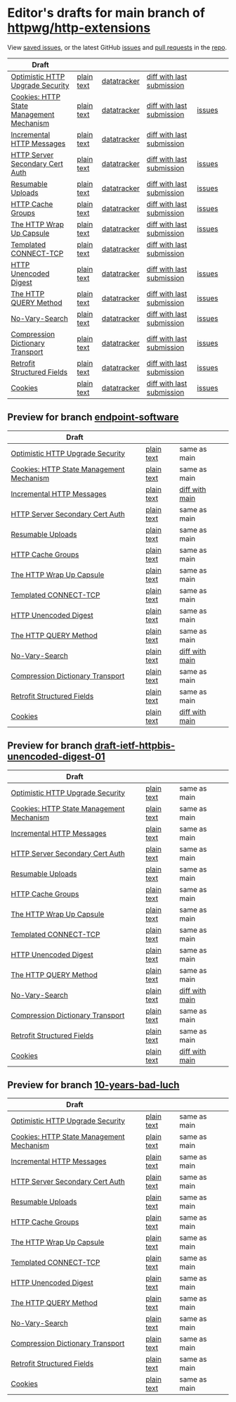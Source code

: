# Editor's drafts for main branch of [httpwg/http-extensions](https://github.com/httpwg/http-extensions)

View [saved issues](issues.html), or the latest GitHub [issues](https://github.com/httpwg/http-extensions/issues) and [pull requests](https://github.com/httpwg/http-extensions/pulls) in the [repo](https://github.com/httpwg/http-extensions).

| Draft |     |     |     |     |     |
| ----- | --- | --- | --- | --- | --- |
| [Optimistic HTTP Upgrade Security](./draft-ietf-httpbis-optimistic-upgrade.html "Security Considerations for Optimistic Protocol Transitions in HTTP/1.1 (HTML)") | [plain text](./draft-ietf-httpbis-optimistic-upgrade.txt "Security Considerations for Optimistic Protocol Transitions in HTTP/1.1 (Text)") | [datatracker](https://datatracker.ietf.org/doc/draft-ietf-httpbis-optimistic-upgrade "Datatracker for draft-ietf-httpbis-optimistic-upgrade") | [diff with last submission](https://author-tools.ietf.org/api/iddiff?doc_1=draft-ietf-httpbis-optimistic-upgrade&url_2=https://httpwg.github.io/http-extensions/draft-ietf-httpbis-optimistic-upgrade.txt) |  |
| [Cookies: HTTP State Management Mechanism](./draft-ietf-httpbis-rfc6265bis.html "Cookies: HTTP State Management Mechanism (HTML)") | [plain text](./draft-ietf-httpbis-rfc6265bis.txt "Cookies: HTTP State Management Mechanism (Text)") | [datatracker](https://datatracker.ietf.org/doc/draft-ietf-httpbis-rfc6265bis "Datatracker for draft-ietf-httpbis-rfc6265bis") | [diff with last submission](https://author-tools.ietf.org/api/iddiff?doc_1=draft-ietf-httpbis-rfc6265bis&url_2=https://httpwg.github.io/http-extensions/draft-ietf-httpbis-rfc6265bis.txt) | [issues](https://github.com/httpwg/http-extensions/labels/6265bis) |
| [Incremental HTTP Messages](./draft-ietf-httpbis-incremental.html "Incremental HTTP Messages (HTML)") | [plain text](./draft-ietf-httpbis-incremental.txt "Incremental HTTP Messages (Text)") | [datatracker](https://datatracker.ietf.org/doc/draft-ietf-httpbis-incremental "Datatracker for draft-ietf-httpbis-incremental") | [diff with last submission](https://author-tools.ietf.org/api/iddiff?doc_1=draft-ietf-httpbis-incremental&url_2=https://httpwg.github.io/http-extensions/draft-ietf-httpbis-incremental.txt) |  |
| [HTTP Server Secondary Cert Auth](./draft-ietf-httpbis-secondary-server-certs.html "Secondary Certificate Authentication of HTTP Servers (HTML)") | [plain text](./draft-ietf-httpbis-secondary-server-certs.txt "Secondary Certificate Authentication of HTTP Servers (Text)") | [datatracker](https://datatracker.ietf.org/doc/draft-ietf-httpbis-secondary-server-certs "Datatracker for draft-ietf-httpbis-secondary-server-certs") | [diff with last submission](https://author-tools.ietf.org/api/iddiff?doc_1=draft-ietf-httpbis-secondary-server-certs&url_2=https://httpwg.github.io/http-extensions/draft-ietf-httpbis-secondary-server-certs.txt) | [issues](https://github.com/httpwg/http-extensions/labels/secondary-server-certs) |
| [Resumable Uploads](./draft-ietf-httpbis-resumable-upload.html "Resumable Uploads for HTTP (HTML)") | [plain text](./draft-ietf-httpbis-resumable-upload.txt "Resumable Uploads for HTTP (Text)") | [datatracker](https://datatracker.ietf.org/doc/draft-ietf-httpbis-resumable-upload "Datatracker for draft-ietf-httpbis-resumable-upload") | [diff with last submission](https://author-tools.ietf.org/api/iddiff?doc_1=draft-ietf-httpbis-resumable-upload&url_2=https://httpwg.github.io/http-extensions/draft-ietf-httpbis-resumable-upload.txt) | [issues](https://github.com/httpwg/http-extensions/labels/resumable-upload) |
| [HTTP Cache Groups](./draft-ietf-httpbis-cache-groups.html "HTTP Cache Groups (HTML)") | [plain text](./draft-ietf-httpbis-cache-groups.txt "HTTP Cache Groups (Text)") | [datatracker](https://datatracker.ietf.org/doc/draft-ietf-httpbis-cache-groups "Datatracker for draft-ietf-httpbis-cache-groups") | [diff with last submission](https://author-tools.ietf.org/api/iddiff?doc_1=draft-ietf-httpbis-cache-groups&url_2=https://httpwg.github.io/http-extensions/draft-ietf-httpbis-cache-groups.txt) | [issues](https://github.com/httpwg/http-extensions/labels/cache-groups) |
| [The HTTP Wrap Up Capsule](./draft-ietf-httpbis-wrap-up.html "The HTTP Wrap Up Capsule (HTML)") | [plain text](./draft-ietf-httpbis-wrap-up.txt "The HTTP Wrap Up Capsule (Text)") | [datatracker](https://datatracker.ietf.org/doc/draft-ietf-httpbis-wrap-up "Datatracker for draft-ietf-httpbis-wrap-up") | [diff with last submission](https://author-tools.ietf.org/api/iddiff?doc_1=draft-ietf-httpbis-wrap-up&url_2=https://httpwg.github.io/http-extensions/draft-ietf-httpbis-wrap-up.txt) | [issues](https://github.com/httpwg/http-extensions/labels/wrap-up) |
| [Templated CONNECT-TCP](./draft-ietf-httpbis-connect-tcp.html "Template-Driven HTTP CONNECT Proxying for TCP (HTML)") | [plain text](./draft-ietf-httpbis-connect-tcp.txt "Template-Driven HTTP CONNECT Proxying for TCP (Text)") | [datatracker](https://datatracker.ietf.org/doc/draft-ietf-httpbis-connect-tcp "Datatracker for draft-ietf-httpbis-connect-tcp") | [diff with last submission](https://author-tools.ietf.org/api/iddiff?doc_1=draft-ietf-httpbis-connect-tcp&url_2=https://httpwg.github.io/http-extensions/draft-ietf-httpbis-connect-tcp.txt) |  |
| [HTTP Unencoded Digest](./draft-ietf-httpbis-unencoded-digest.html "HTTP Unencoded Digest (HTML)") | [plain text](./draft-ietf-httpbis-unencoded-digest.txt "HTTP Unencoded Digest (Text)") | [datatracker](https://datatracker.ietf.org/doc/draft-ietf-httpbis-unencoded-digest "Datatracker for draft-ietf-httpbis-unencoded-digest") | [diff with last submission](https://author-tools.ietf.org/api/iddiff?doc_1=draft-ietf-httpbis-unencoded-digest&url_2=https://httpwg.github.io/http-extensions/draft-ietf-httpbis-unencoded-digest.txt) | [issues](https://github.com/httpwg/http-extensions/labels/unencoded-digest) |
| [The HTTP QUERY Method](./draft-ietf-httpbis-safe-method-w-body.html "The HTTP QUERY Method (HTML)") | [plain text](./draft-ietf-httpbis-safe-method-w-body.txt "The HTTP QUERY Method (Text)") | [datatracker](https://datatracker.ietf.org/doc/draft-ietf-httpbis-safe-method-w-body "Datatracker for draft-ietf-httpbis-safe-method-w-body") | [diff with last submission](https://author-tools.ietf.org/api/iddiff?doc_1=draft-ietf-httpbis-safe-method-w-body&url_2=https://httpwg.github.io/http-extensions/draft-ietf-httpbis-safe-method-w-body.txt) | [issues](https://github.com/httpwg/http-extensions/labels/query-method) |
| [No-Vary-Search](./draft-ietf-httpbis-no-vary-search.html "The No-Vary-Search HTTP Response Header Field (HTML)") | [plain text](./draft-ietf-httpbis-no-vary-search.txt "The No-Vary-Search HTTP Response Header Field (Text)") | [datatracker](https://datatracker.ietf.org/doc/draft-ietf-httpbis-no-vary-search "Datatracker for draft-ietf-httpbis-no-vary-search") | [diff with last submission](https://author-tools.ietf.org/api/iddiff?doc_1=draft-ietf-httpbis-no-vary-search&url_2=https://httpwg.github.io/http-extensions/draft-ietf-httpbis-no-vary-search.txt) | [issues](https://github.com/httpwg/http-extensions/labels/no-vary-search) |
| [Compression Dictionary Transport](./draft-ietf-httpbis-compression-dictionary.html "Compression Dictionary Transport (HTML)") | [plain text](./draft-ietf-httpbis-compression-dictionary.txt "Compression Dictionary Transport (Text)") | [datatracker](https://datatracker.ietf.org/doc/draft-ietf-httpbis-compression-dictionary "Datatracker for draft-ietf-httpbis-compression-dictionary") | [diff with last submission](https://author-tools.ietf.org/api/iddiff?doc_1=draft-ietf-httpbis-compression-dictionary&url_2=https://httpwg.github.io/http-extensions/draft-ietf-httpbis-compression-dictionary.txt) | [issues](https://github.com/httpwg/http-extensions/labels/compression-dictionary) |
| [Retrofit Structured Fields](./draft-ietf-httpbis-retrofit.html "Retrofit Structured Fields for HTTP (HTML)") | [plain text](./draft-ietf-httpbis-retrofit.txt "Retrofit Structured Fields for HTTP (Text)") | [datatracker](https://datatracker.ietf.org/doc/draft-ietf-httpbis-retrofit "Datatracker for draft-ietf-httpbis-retrofit") | [diff with last submission](https://author-tools.ietf.org/api/iddiff?doc_1=draft-ietf-httpbis-retrofit&url_2=https://httpwg.github.io/http-extensions/draft-ietf-httpbis-retrofit.txt) | [issues](https://github.com/httpwg/http-extensions/labels/retrofit) |
| [Cookies](./draft-ietf-httpbis-layered-cookies.html "Cookies: HTTP State Management Mechanism (HTML)") | [plain text](./draft-ietf-httpbis-layered-cookies.txt "Cookies: HTTP State Management Mechanism (Text)") | [datatracker](https://datatracker.ietf.org/doc/draft-ietf-httpbis-layered-cookies "Datatracker for draft-ietf-httpbis-layered-cookies") | [diff with last submission](https://author-tools.ietf.org/api/iddiff?doc_1=draft-ietf-httpbis-layered-cookies&url_2=https://httpwg.github.io/http-extensions/draft-ietf-httpbis-layered-cookies.txt) | [issues](https://github.com/httpwg/http-extensions/labels/cookies) |

## Preview for branch [endpoint-software](endpoint-software)

| Draft |     |     |     |
| ----- | --- | --- | --- |
| [Optimistic HTTP Upgrade Security](endpoint-software/draft-ietf-httpbis-optimistic-upgrade.html "Security Considerations for Optimistic Protocol Transitions in HTTP/1.1 (HTML)") | [plain text](endpoint-software/draft-ietf-httpbis-optimistic-upgrade.txt "Security Considerations for Optimistic Protocol Transitions in HTTP/1.1 (Text)") | same as main |
| [Cookies: HTTP State Management Mechanism](endpoint-software/draft-ietf-httpbis-rfc6265bis.html "Cookies: HTTP State Management Mechanism (HTML)") | [plain text](endpoint-software/draft-ietf-httpbis-rfc6265bis.txt "Cookies: HTTP State Management Mechanism (Text)") | same as main |
| [Incremental HTTP Messages](endpoint-software/draft-ietf-httpbis-incremental.html "Incremental HTTP Messages (HTML)") | [plain text](endpoint-software/draft-ietf-httpbis-incremental.txt "Incremental HTTP Messages (Text)") | [diff with main](https://author-tools.ietf.org/api/iddiff?url_1=https://httpwg.github.io/http-extensions/draft-ietf-httpbis-incremental.txt&url_2=https://httpwg.github.io/http-extensions/endpoint-software/draft-ietf-httpbis-incremental.txt) |
| [HTTP Server Secondary Cert Auth](endpoint-software/draft-ietf-httpbis-secondary-server-certs.html "Secondary Certificate Authentication of HTTP Servers (HTML)") | [plain text](endpoint-software/draft-ietf-httpbis-secondary-server-certs.txt "Secondary Certificate Authentication of HTTP Servers (Text)") | same as main |
| [Resumable Uploads](endpoint-software/draft-ietf-httpbis-resumable-upload.html "Resumable Uploads for HTTP (HTML)") | [plain text](endpoint-software/draft-ietf-httpbis-resumable-upload.txt "Resumable Uploads for HTTP (Text)") | same as main |
| [HTTP Cache Groups](endpoint-software/draft-ietf-httpbis-cache-groups.html "HTTP Cache Groups (HTML)") | [plain text](endpoint-software/draft-ietf-httpbis-cache-groups.txt "HTTP Cache Groups (Text)") | same as main |
| [The HTTP Wrap Up Capsule](endpoint-software/draft-ietf-httpbis-wrap-up.html "The HTTP Wrap Up Capsule (HTML)") | [plain text](endpoint-software/draft-ietf-httpbis-wrap-up.txt "The HTTP Wrap Up Capsule (Text)") | same as main |
| [Templated CONNECT-TCP](endpoint-software/draft-ietf-httpbis-connect-tcp.html "Template-Driven HTTP CONNECT Proxying for TCP (HTML)") | [plain text](endpoint-software/draft-ietf-httpbis-connect-tcp.txt "Template-Driven HTTP CONNECT Proxying for TCP (Text)") | same as main |
| [HTTP Unencoded Digest](endpoint-software/draft-ietf-httpbis-unencoded-digest.html "HTTP Unencoded Digest (HTML)") | [plain text](endpoint-software/draft-ietf-httpbis-unencoded-digest.txt "HTTP Unencoded Digest (Text)") | same as main |
| [The HTTP QUERY Method](endpoint-software/draft-ietf-httpbis-safe-method-w-body.html "The HTTP QUERY Method (HTML)") | [plain text](endpoint-software/draft-ietf-httpbis-safe-method-w-body.txt "The HTTP QUERY Method (Text)") | same as main |
| [No-Vary-Search](endpoint-software/draft-ietf-httpbis-no-vary-search.html "The No-Vary-Search HTTP Response Header Field (HTML)") | [plain text](endpoint-software/draft-ietf-httpbis-no-vary-search.txt "The No-Vary-Search HTTP Response Header Field (Text)") | [diff with main](https://author-tools.ietf.org/api/iddiff?url_1=https://httpwg.github.io/http-extensions/draft-ietf-httpbis-no-vary-search.txt&url_2=https://httpwg.github.io/http-extensions/endpoint-software/draft-ietf-httpbis-no-vary-search.txt) |
| [Compression Dictionary Transport](endpoint-software/draft-ietf-httpbis-compression-dictionary.html "Compression Dictionary Transport (HTML)") | [plain text](endpoint-software/draft-ietf-httpbis-compression-dictionary.txt "Compression Dictionary Transport (Text)") | same as main |
| [Retrofit Structured Fields](endpoint-software/draft-ietf-httpbis-retrofit.html "Retrofit Structured Fields for HTTP (HTML)") | [plain text](endpoint-software/draft-ietf-httpbis-retrofit.txt "Retrofit Structured Fields for HTTP (Text)") | same as main |
| [Cookies](endpoint-software/draft-ietf-httpbis-layered-cookies.html "Cookies: HTTP State Management Mechanism (HTML)") | [plain text](endpoint-software/draft-ietf-httpbis-layered-cookies.txt "Cookies: HTTP State Management Mechanism (Text)") | [diff with main](https://author-tools.ietf.org/api/iddiff?url_1=https://httpwg.github.io/http-extensions/draft-ietf-httpbis-layered-cookies.txt&url_2=https://httpwg.github.io/http-extensions/endpoint-software/draft-ietf-httpbis-layered-cookies.txt) |

## Preview for branch [draft-ietf-httpbis-unencoded-digest-01](draft-ietf-httpbis-unencoded-digest-01)

| Draft |     |     |     |
| ----- | --- | --- | --- |
| [Optimistic HTTP Upgrade Security](draft-ietf-httpbis-unencoded-digest-01/draft-ietf-httpbis-optimistic-upgrade.html "Security Considerations for Optimistic Protocol Transitions in HTTP/1.1 (HTML)") | [plain text](draft-ietf-httpbis-unencoded-digest-01/draft-ietf-httpbis-optimistic-upgrade.txt "Security Considerations for Optimistic Protocol Transitions in HTTP/1.1 (Text)") | same as main |
| [Cookies: HTTP State Management Mechanism](draft-ietf-httpbis-unencoded-digest-01/draft-ietf-httpbis-rfc6265bis.html "Cookies: HTTP State Management Mechanism (HTML)") | [plain text](draft-ietf-httpbis-unencoded-digest-01/draft-ietf-httpbis-rfc6265bis.txt "Cookies: HTTP State Management Mechanism (Text)") | same as main |
| [Incremental HTTP Messages](draft-ietf-httpbis-unencoded-digest-01/draft-ietf-httpbis-incremental.html "Incremental HTTP Messages (HTML)") | [plain text](draft-ietf-httpbis-unencoded-digest-01/draft-ietf-httpbis-incremental.txt "Incremental HTTP Messages (Text)") | same as main |
| [HTTP Server Secondary Cert Auth](draft-ietf-httpbis-unencoded-digest-01/draft-ietf-httpbis-secondary-server-certs.html "Secondary Certificate Authentication of HTTP Servers (HTML)") | [plain text](draft-ietf-httpbis-unencoded-digest-01/draft-ietf-httpbis-secondary-server-certs.txt "Secondary Certificate Authentication of HTTP Servers (Text)") | same as main |
| [Resumable Uploads](draft-ietf-httpbis-unencoded-digest-01/draft-ietf-httpbis-resumable-upload.html "Resumable Uploads for HTTP (HTML)") | [plain text](draft-ietf-httpbis-unencoded-digest-01/draft-ietf-httpbis-resumable-upload.txt "Resumable Uploads for HTTP (Text)") | same as main |
| [HTTP Cache Groups](draft-ietf-httpbis-unencoded-digest-01/draft-ietf-httpbis-cache-groups.html "HTTP Cache Groups (HTML)") | [plain text](draft-ietf-httpbis-unencoded-digest-01/draft-ietf-httpbis-cache-groups.txt "HTTP Cache Groups (Text)") | same as main |
| [The HTTP Wrap Up Capsule](draft-ietf-httpbis-unencoded-digest-01/draft-ietf-httpbis-wrap-up.html "The HTTP Wrap Up Capsule (HTML)") | [plain text](draft-ietf-httpbis-unencoded-digest-01/draft-ietf-httpbis-wrap-up.txt "The HTTP Wrap Up Capsule (Text)") | same as main |
| [Templated CONNECT-TCP](draft-ietf-httpbis-unencoded-digest-01/draft-ietf-httpbis-connect-tcp.html "Template-Driven HTTP CONNECT Proxying for TCP (HTML)") | [plain text](draft-ietf-httpbis-unencoded-digest-01/draft-ietf-httpbis-connect-tcp.txt "Template-Driven HTTP CONNECT Proxying for TCP (Text)") | same as main |
| [HTTP Unencoded Digest](draft-ietf-httpbis-unencoded-digest-01/draft-ietf-httpbis-unencoded-digest.html "HTTP Unencoded Digest (HTML)") | [plain text](draft-ietf-httpbis-unencoded-digest-01/draft-ietf-httpbis-unencoded-digest.txt "HTTP Unencoded Digest (Text)") | same as main |
| [The HTTP QUERY Method](draft-ietf-httpbis-unencoded-digest-01/draft-ietf-httpbis-safe-method-w-body.html "The HTTP QUERY Method (HTML)") | [plain text](draft-ietf-httpbis-unencoded-digest-01/draft-ietf-httpbis-safe-method-w-body.txt "The HTTP QUERY Method (Text)") | same as main |
| [No-Vary-Search](draft-ietf-httpbis-unencoded-digest-01/draft-ietf-httpbis-no-vary-search.html "The No-Vary-Search HTTP Response Header Field (HTML)") | [plain text](draft-ietf-httpbis-unencoded-digest-01/draft-ietf-httpbis-no-vary-search.txt "The No-Vary-Search HTTP Response Header Field (Text)") | [diff with main](https://author-tools.ietf.org/api/iddiff?url_1=https://httpwg.github.io/http-extensions/draft-ietf-httpbis-no-vary-search.txt&url_2=https://httpwg.github.io/http-extensions/draft-ietf-httpbis-unencoded-digest-01/draft-ietf-httpbis-no-vary-search.txt) |
| [Compression Dictionary Transport](draft-ietf-httpbis-unencoded-digest-01/draft-ietf-httpbis-compression-dictionary.html "Compression Dictionary Transport (HTML)") | [plain text](draft-ietf-httpbis-unencoded-digest-01/draft-ietf-httpbis-compression-dictionary.txt "Compression Dictionary Transport (Text)") | same as main |
| [Retrofit Structured Fields](draft-ietf-httpbis-unencoded-digest-01/draft-ietf-httpbis-retrofit.html "Retrofit Structured Fields for HTTP (HTML)") | [plain text](draft-ietf-httpbis-unencoded-digest-01/draft-ietf-httpbis-retrofit.txt "Retrofit Structured Fields for HTTP (Text)") | same as main |
| [Cookies](draft-ietf-httpbis-unencoded-digest-01/draft-ietf-httpbis-layered-cookies.html "Cookies: HTTP State Management Mechanism (HTML)") | [plain text](draft-ietf-httpbis-unencoded-digest-01/draft-ietf-httpbis-layered-cookies.txt "Cookies: HTTP State Management Mechanism (Text)") | [diff with main](https://author-tools.ietf.org/api/iddiff?url_1=https://httpwg.github.io/http-extensions/draft-ietf-httpbis-layered-cookies.txt&url_2=https://httpwg.github.io/http-extensions/draft-ietf-httpbis-unencoded-digest-01/draft-ietf-httpbis-layered-cookies.txt) |

## Preview for branch [10-years-bad-luch](10-years-bad-luch)

| Draft |     |     |     |
| ----- | --- | --- | --- |
| [Optimistic HTTP Upgrade Security](10-years-bad-luch/draft-ietf-httpbis-optimistic-upgrade.html "Security Considerations for Optimistic Protocol Transitions in HTTP/1.1 (HTML)") | [plain text](10-years-bad-luch/draft-ietf-httpbis-optimistic-upgrade.txt "Security Considerations for Optimistic Protocol Transitions in HTTP/1.1 (Text)") | same as main |
| [Cookies: HTTP State Management Mechanism](10-years-bad-luch/draft-ietf-httpbis-rfc6265bis.html "Cookies: HTTP State Management Mechanism (HTML)") | [plain text](10-years-bad-luch/draft-ietf-httpbis-rfc6265bis.txt "Cookies: HTTP State Management Mechanism (Text)") | same as main |
| [Incremental HTTP Messages](10-years-bad-luch/draft-ietf-httpbis-incremental.html "Incremental HTTP Messages (HTML)") | [plain text](10-years-bad-luch/draft-ietf-httpbis-incremental.txt "Incremental HTTP Messages (Text)") | same as main |
| [HTTP Server Secondary Cert Auth](10-years-bad-luch/draft-ietf-httpbis-secondary-server-certs.html "Secondary Certificate Authentication of HTTP Servers (HTML)") | [plain text](10-years-bad-luch/draft-ietf-httpbis-secondary-server-certs.txt "Secondary Certificate Authentication of HTTP Servers (Text)") | same as main |
| [Resumable Uploads](10-years-bad-luch/draft-ietf-httpbis-resumable-upload.html "Resumable Uploads for HTTP (HTML)") | [plain text](10-years-bad-luch/draft-ietf-httpbis-resumable-upload.txt "Resumable Uploads for HTTP (Text)") | same as main |
| [HTTP Cache Groups](10-years-bad-luch/draft-ietf-httpbis-cache-groups.html "HTTP Cache Groups (HTML)") | [plain text](10-years-bad-luch/draft-ietf-httpbis-cache-groups.txt "HTTP Cache Groups (Text)") | same as main |
| [The HTTP Wrap Up Capsule](10-years-bad-luch/draft-ietf-httpbis-wrap-up.html "The HTTP Wrap Up Capsule (HTML)") | [plain text](10-years-bad-luch/draft-ietf-httpbis-wrap-up.txt "The HTTP Wrap Up Capsule (Text)") | same as main |
| [Templated CONNECT-TCP](10-years-bad-luch/draft-ietf-httpbis-connect-tcp.html "Template-Driven HTTP CONNECT Proxying for TCP (HTML)") | [plain text](10-years-bad-luch/draft-ietf-httpbis-connect-tcp.txt "Template-Driven HTTP CONNECT Proxying for TCP (Text)") | same as main |
| [HTTP Unencoded Digest](10-years-bad-luch/draft-ietf-httpbis-unencoded-digest.html "HTTP Unencoded Digest (HTML)") | [plain text](10-years-bad-luch/draft-ietf-httpbis-unencoded-digest.txt "HTTP Unencoded Digest (Text)") | same as main |
| [The HTTP QUERY Method](10-years-bad-luch/draft-ietf-httpbis-safe-method-w-body.html "The HTTP QUERY Method (HTML)") | [plain text](10-years-bad-luch/draft-ietf-httpbis-safe-method-w-body.txt "The HTTP QUERY Method (Text)") | same as main |
| [No-Vary-Search](10-years-bad-luch/draft-ietf-httpbis-no-vary-search.html "The No-Vary-Search HTTP Response Header Field (HTML)") | [plain text](10-years-bad-luch/draft-ietf-httpbis-no-vary-search.txt "The No-Vary-Search HTTP Response Header Field (Text)") | same as main |
| [Compression Dictionary Transport](10-years-bad-luch/draft-ietf-httpbis-compression-dictionary.html "Compression Dictionary Transport (HTML)") | [plain text](10-years-bad-luch/draft-ietf-httpbis-compression-dictionary.txt "Compression Dictionary Transport (Text)") | same as main |
| [Retrofit Structured Fields](10-years-bad-luch/draft-ietf-httpbis-retrofit.html "Retrofit Structured Fields for HTTP (HTML)") | [plain text](10-years-bad-luch/draft-ietf-httpbis-retrofit.txt "Retrofit Structured Fields for HTTP (Text)") | same as main |
| [Cookies](10-years-bad-luch/draft-ietf-httpbis-layered-cookies.html "Cookies: HTTP State Management Mechanism (HTML)") | [plain text](10-years-bad-luch/draft-ietf-httpbis-layered-cookies.txt "Cookies: HTTP State Management Mechanism (Text)") | same as main |

